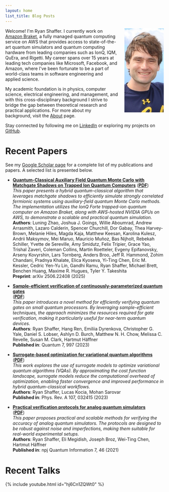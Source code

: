 ```yaml
---
layout: home
list_title: Blog Posts
---
```

<img src="/images/portrait.jpg" style="float: right; padding: 0px 0px 20px 20px" width="125" alt="Photo of Ryan Shaffer" />

Welcome! I'm Ryan Shaffer. I currently work on [Amazon Braket](https://aws.amazon.com/braket/), a fully managed quantum computing service on AWS that provides access to state-of-the-art quantum simulators and quantum computing hardware from leading companies such as IonQ, IQM, QuEra, and Rigetti. My career spans over 15 years at leading tech companies like Microsoft, Facebook, and Amazon, where I've been fortunate to be a part of world-class teams in software engineering and applied science.

My academic foundation is in physics, computer science, electrical engineering, and management, and with this cross-disciplinary background I strive to bridge the gap between theoretical research and practical applications. For more about my background, visit the [About](./about.md) page.

Stay connected by following me on [LinkedIn](https://www.linkedin.com/in/rmshaffer) or exploring my projects on [GitHub](https://github.com/rmshaffer).

# Recent Papers

See my [Google Scholar page](https://scholar.google.com/citations?user=SRrFQ-gAAAAJ) for a complete list of my publications and papers. A selected list is presented below.

- [**Quantum-Classical Auxiliary Field Quantum Monte Carlo with Matchgate Shadows on Trapped Ion Quantum Computers**](https://arxiv.org/abs/2506.22408) ([**PDF**](https://arxiv.org/pdf/2506.22408))  
  *This paper presents a hybrid quantum-classical algorithm that leverages matchgate shadows to efficiently simulate strongly correlated fermionic systems using auxiliary-field quantum Monte Carlo methods. The implementation utilizes the IonQ Forte trapped-ion quantum computer on Amazon Braket, along with AWS-hosted NVIDIA GPUs on AWS, to demonstrate a scalable and practical quantum simulation.*  
  **Authors**: Luning Zhao, Joshua J. Goings, Willie Aboumrad, Andrew Arrasmith, Lazaro Calderin, Spencer Churchill, Dor Gabay, Thea Harvey-Brown, Melanie Hiles, Magda Kaja, Matthew Keesan, Karolina Kulesz, Andrii Maksymov, Mei Maruo, Mauricio Muñoz, Bas Nijholt, Rebekah Schiller, Yvette de Sereville, Amy Smidutz, Felix Tripier, Grace Yao, Trishal Zaveri, Coleman Collins, Martin Roetteler, Evgeny Epifanovsky, Arseny Kovyrshin, Lars Tornberg, Anders Broo, Jeff R. Hammond, Zohim Chandani, Pradnya Khalate, Elica Kyoseva, Yi-Ting Chen, Eric M. Kessler, Cedric Yen-Yu Lin, Gandhi Ramu, Ryan Shaffer, Michael Brett, Benchen Huang, Maxime R. Hugues, Tyler Y. Takeshita  
  **Preprint**: arXiv 2506.22408 (2025)

- [**Sample-efficient verification of continuously-parameterized quantum gates**](https://quantum-journal.org/papers/q-2023-05-04-997/)  
  ([**PDF**](https://quantum-journal.org/papers/q-2023-05-04-997/pdf/))  
  *This paper introduces a novel method for efficiently verifying quantum gates on small quantum processors. By leveraging sample-efficient techniques, the approach minimizes the resources required for gate verification, making it particularly useful for near-term quantum devices.*  
  **Authors**: Ryan Shaffer, Hang Ren, Emiliia Dyrenkova, Christopher G. Yale, Daniel S. Lobser, Ashlyn D. Burch, Matthew N. H. Chow, Melissa C. Revelle, Susan M. Clark, Hartmut Häffner  
  **Published in**: Quantum 7, 997 (2023)

- [**Surrogate-based optimization for variational quantum algorithms**](https://journals.aps.org/pra/abstract/10.1103/PhysRevA.107.032415)  
  ([**PDF**](https://link.aps.org/accepted/10.1103/PhysRevA.107.032415))  
  *This work explores the use of surrogate models to optimize variational quantum algorithms (VQAs). By approximating the cost function landscape, surrogate models reduce the computational overhead of optimization, enabling faster convergence and improved performance in hybrid quantum-classical workflows.*  
  **Authors**: Ryan Shaffer, Lucas Kocia, Mohan Sarovar  
  **Published in**: Phys. Rev. A 107, 032415 (2023)

- [**Practical verification protocols for analog quantum simulators**](https://www.nature.com/articles/s41534-021-00380-8)  
  ([**PDF**](https://www.nature.com/articles/s41534-021-00380-8.pdf?dl=0))  
  *This paper proposes practical and scalable methods for verifying the accuracy of analog quantum simulators. The protocols are designed to be robust against noise and imperfections, making them suitable for real-world experimental setups.*  
  **Authors**: Ryan Shaffer, Eli Megidish, Joseph Broz, Wei-Ting Chen, Hartmut Häffner  
  **Published in**: npj Quantum Information 7, 46 (2021)

# Recent Talks

 {% include youtube.html id="hj6Cn1ZQWt0" %}
